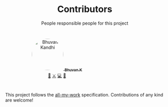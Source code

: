 <div align="center">
 <h1> Contributors </h1>
  People responsible people for this project
</div>
<br />

<style>
.contributor{
  max-width: 280px;
  width: 100%;
  height: auto;
  margin: 8px;
  padding: 16px;
  border-radius: 12px;
  background-color: var(--vp-c-bg-soft);
}

.contributor img{
  margin-bottom: 8px;
  width: 100px;
  border-radius: 50%;
}

  </style>

<div align="center" style="display: flex; flex-wrap:wrap;">
  <div class="contributor">
    <a href="https://github.com/Karroat">
      <img src="https://drive.google.com/file/d/1AxS2QzHGd9fqKL5kq9WBJCpX4lJLWOzi/view?usp=sharing" width="100px;" alt="Bhuvan Kandhi"/>
      <sub><b>Bhuvan.K</b></sub>
    </a>
    <br />
    <a href="https://drive.google.com/file/d/1iWBi0xr7kVKRVHIq_VzObEXem9PCLxU-/view?usp=sharing" title="Resume">📄</a> 
    <a href="https://x.com/BhuvanchandaraK" title="Twitter">⚔️</a> 
    <a href="https://www.linkedin.com/in/bhuvan-k-62263a243/" title="Linkedin">💻</a>
    <a href="mailto:bhuvankandhi2002@gmail.com" title="Email">📧</a>
  </div>
</div>

This project follows the [all-my-work](https://github.com/Karroat) specification. Contributions of any kind are welcome!
